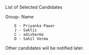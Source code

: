 List of Selected Candidates

Group- Name

        E - Priyanka Pawar 
        J - Saktii 
        C - adisharma 
        D - Sahil Verma
        
Other candidates wiil be notified later.
